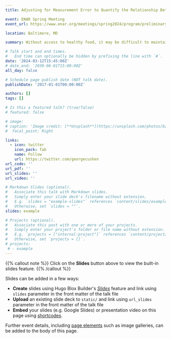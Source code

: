 ```yaml
---
title: Adjusting for Measurement Error to Quantify the Relationship Between Diabetes and Access to Healthy Food

event: ENAR Spring Meeting
event_url: https://www.enar.org/meetings/spring2024/program/preliminary_program.cfm

location: Baltimore, MD

summary: Without access to healthy food, it may be difficult to maintain a healthy lifestyle free from preventable illness. This access can be quantified for residents of a given area by measuring their distance to the nearest grocery store, but there is a tradeoff. We can either consider the more accurate but cost-prohibitive distance measurement that only uses passable roads or the error-prone but easy to obtain straight-line distance calculation. If the better measure is only partially observed, a missing data problem arises. Trying to fit a standard regression model to the relationship between disease prevalence and the error-prone access measures would introduce bias to the parameter estimates. We address this bias by deriving a new maximum likelihood estimator for Poisson regression with an error-prone explanatory variable, where the errors may depend on additional error-free covariates. With simulation studies, we show the consequences of ignoring the error and how the proposed estimator corrects for that bias. Finally, we apply our estimator to data from Forsyth County, North Carolina, where we model the relationship between diabetes cases and access to healthy food.

# Talk start and end times.
#   End time can optionally be hidden by prefixing the line with `#`.
date: '2024-03-12T15:45:00Z'
# date_end: '2030-06-01T15:00:00Z'
all_day: false

# Schedule page publish date (NOT talk date).
publishDate: '2017-01-01T00:00:00Z'

authors: []
tags: []

# Is this a featured talk? (true/false)
# featured: false

# image:
# caption: 'Image credit: [**Unsplash**](https://unsplash.com/photos/bzdhc5b3Bxs)'
#  focal_point: Right

links:
  - icon: twitter
    icon_pack: fab
    name: Follow
    url: https://twitter.com/georgecushen
url_code: ''
url_pdf: ''
url_slides: ''
url_video: ''

# Markdown Slides (optional).
#   Associate this talk with Markdown slides.
#   Simply enter your slide deck's filename without extension.
#   E.g. `slides = "example-slides"` references `content/slides/example-slides.md`.
#   Otherwise, set `slides = ""`.
slides: example

# Projects (optional).
#   Associate this post with one or more of your projects.
#   Simply enter your project's folder or file name without extension.
#   E.g. `projects = ["internal-project"]` references `content/project/deep-learning/index.md`.
#   Otherwise, set `projects = []`.
# projects:
 # - example
---
```


{{% callout note %}}
Click on the **Slides** button above to view the built-in slides feature.
{{% /callout %}}

Slides can be added in a few ways:

- **Create** slides using Hugo Blox Builder's [_Slides_](https://docs.hugoblox.com/reference/content-types/) feature and link using `slides` parameter in the front matter of the talk file
- **Upload** an existing slide deck to `static/` and link using `url_slides` parameter in the front matter of the talk file
- **Embed** your slides (e.g. Google Slides) or presentation video on this page using [shortcodes](https://docs.hugoblox.com/reference/markdown/).

Further event details, including [page elements](https://docs.hugoblox.com/reference/markdown/) such as image galleries, can be added to the body of this page.
